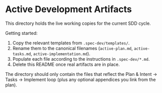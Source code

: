 # Active Development Artifacts

This directory holds the live working copies for the current SDD cycle.

Getting started:
1. Copy the relevant templates from `.spec-dev/templates/`.
2. Rename them to the canonical filenames (`active-plan.md`, `active-tasks.md`, `active-implementation.md`).
3. Populate each file according to the instructions in `.spec-dev/*.md`.
4. Delete this README once real artifacts are in place.

The directory should only contain the files that reflect the
Plan & Intent → Tasks → Implement loop (plus any optional appendices you link from the plan).
